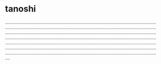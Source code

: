 # tanoshi

........................................................................................................................................................................................................................................................................................................................................................................................................................................................................................................................................................................................................................................................................................................................................................................................................................................................................................................